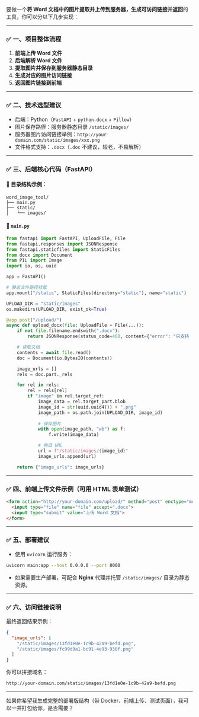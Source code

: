 要做一个**将 Word 文档中的图片提取并上传到服务器，生成可访问链接并返回**的工具，你可以分以下几步实现：

---

### ✅ 一、项目整体流程

1. **前端上传 Word 文件**
2. **后端解析 Word 文件**
3. **提取图片并保存到服务器静态目录**
4. **生成对应的图片访问链接**
5. **返回图片链接到前端**

---

### ✅ 二、技术选型建议

* 后端：Python（`FastAPI` + `python-docx` + `Pillow`）
* 图片保存路径：服务器静态目录 `/static/images/`
* 服务器图片访问链接举例：`http://your-domain.com/static/images/xxx.png`
* 文件格式支持：`.docx`（`.doc` 不建议，较老，不易解析）

---

### ✅ 三、后端核心代码（FastAPI）

#### 📁 目录结构示例：

```
word_image_tool/
├── main.py
├── static/
│   └── images/
```

#### 🔧 `main.py`

```python
from fastapi import FastAPI, UploadFile, File
from fastapi.responses import JSONResponse
from fastapi.staticfiles import StaticFiles
from docx import Document
from PIL import Image
import io, os, uuid

app = FastAPI()

# 静态文件路径挂载
app.mount("/static", StaticFiles(directory="static"), name="static")

UPLOAD_DIR = "static/images"
os.makedirs(UPLOAD_DIR, exist_ok=True)

@app.post("/upload/")
async def upload_docx(file: UploadFile = File(...)):
    if not file.filename.endswith(".docx"):
        return JSONResponse(status_code=400, content={"error": "只支持 .docx 文件"})

    # 读取文档
    contents = await file.read()
    doc = Document(io.BytesIO(contents))

    image_urls = []
    rels = doc.part._rels

    for rel in rels:
        rel = rels[rel]
        if "image" in rel.target_ref:
            image_data = rel.target_part.blob
            image_id = str(uuid.uuid4()) + ".png"
            image_path = os.path.join(UPLOAD_DIR, image_id)
            
            # 保存图片
            with open(image_path, "wb") as f:
                f.write(image_data)

            # 构造 URL
            url = f"/static/images/{image_id}"
            image_urls.append(url)

    return {"image_urls": image_urls}
```

---

### ✅ 四、前端上传文件示例（可用 HTML 表单测试）

```html
<form action="http://your-domain.com/upload/" method="post" enctype="multipart/form-data">
  <input type="file" name="file" accept=".docx">
  <input type="submit" value="上传 Word 文档">
</form>
```

---

### ✅ 五、部署建议

* 使用 `uvicorn` 运行服务：

```bash
uvicorn main:app --host 0.0.0.0 --port 8000
```

* 如果需要生产部署，可配合 **Nginx** 代理并托管 `/static/images/` 目录为静态资源。

---

### ✅ 六、访问链接说明

最终返回结果示例：

```json
{
  "image_urls": [
    "/static/images/13fd1e0e-1c9b-42a9-befd.png",
    "/static/images/fc99d9a1-bc91-4e93-930f.png"
  ]
}
```

你可以拼接域名：

```
http://your-domain.com/static/images/13fd1e0e-1c9b-42a9-befd.png
```

---

如果你希望我生成完整的部署版结构（带 Docker、前端上传、测试页面），我可以一并打包给你。是否需要？

